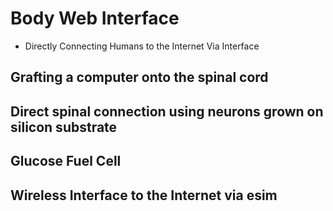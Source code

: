# Body Web Interface
- Directly Connecting Humans to the Internet Via Interface
## Grafting a computer onto the spinal cord
## Direct spinal connection using neurons grown on silicon substrate
## Glucose Fuel Cell 
## Wireless Interface to the Internet via esim
